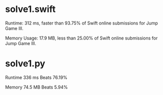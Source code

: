 # solve1.swift

Runtime: 312 ms, faster than 93.75% of Swift online submissions for Jump Game III.

Memory Usage: 17.9 MB, less than 25.00% of Swift online submissions for Jump Game III.

# solve1.py

Runtime 336 ms Beats 76.19%

Memory 74.5 MB Beats 5.94%
